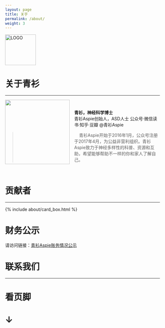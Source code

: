 ```yaml
---
layout: page
title: 关于
permalink: /about/
weight: 3
---
```


<img align="center" width="100px" src="/assets/favicon.ico"  alt="LOGO"/>

# 关于青衫

---

<img style="float: left;padding-right: 15px;width: 210px" src="/assets/img/qingshan.jpg">
<br/>

**青衫，神经科学博士**  
青衫Aspie创始人，ASD人士
公众号·微信读书·知乎·豆瓣 @青衫Aspie

> &nbsp;&nbsp;&nbsp;&nbsp;青衫Aspie开始于2016年1月，公众号注册于2017年4月，为公益非营利组织。青衫Aspie致力于神经多样性的科普、资源和互助，希望能够帮助不一样的你和家人了解自己。

<br/>


# 贡献者

---

{% include about/card_box.html %}

# 财务公示

请访问链接：[青衫Aspie账务情况公示](https://docs.qq.com/sheet/DT2hiSGJidFhaWk1v?tab=000001)

# 联系我们

---

# 看页脚 

# ↓
